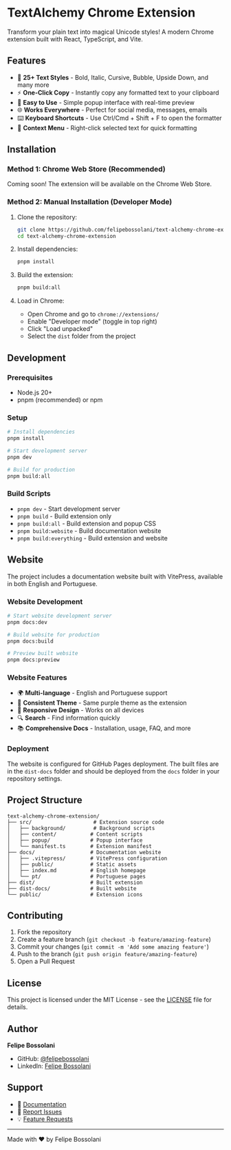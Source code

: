 # TextAlchemy Chrome Extension

Transform your plain text into magical Unicode styles! A modern Chrome extension built with React, TypeScript, and Vite.

## Features

- 🎨 **25+ Text Styles** - Bold, Italic, Cursive, Bubble, Upside Down, and many more
- ⚡ **One-Click Copy** - Instantly copy any formatted text to your clipboard
- 🔧 **Easy to Use** - Simple popup interface with real-time preview
- 🌐 **Works Everywhere** - Perfect for social media, messages, emails
- ⌨️ **Keyboard Shortcuts** - Use Ctrl/Cmd + Shift + F to open the formatter
- 🎯 **Context Menu** - Right-click selected text for quick formatting

## Installation

### Method 1: Chrome Web Store (Recommended)
Coming soon! The extension will be available on the Chrome Web Store.

### Method 2: Manual Installation (Developer Mode)
1. Clone the repository:
   ```bash
   git clone https://github.com/felipebossolani/text-alchemy-chrome-extension.git
   cd text-alchemy-chrome-extension
   ```

2. Install dependencies:
   ```bash
   pnpm install
   ```

3. Build the extension:
   ```bash
   pnpm build:all
   ```

4. Load in Chrome:
   - Open Chrome and go to `chrome://extensions/`
   - Enable "Developer mode" (toggle in top right)
   - Click "Load unpacked"
   - Select the `dist` folder from the project

## Development

### Prerequisites
- Node.js 20+
- pnpm (recommended) or npm

### Setup
```bash
# Install dependencies
pnpm install

# Start development server
pnpm dev

# Build for production
pnpm build:all
```

### Build Scripts
- `pnpm dev` - Start development server
- `pnpm build` - Build extension only
- `pnpm build:all` - Build extension and popup CSS
- `pnpm build:website` - Build documentation website
- `pnpm build:everything` - Build extension and website

## Website

The project includes a documentation website built with VitePress, available in both English and Portuguese.

### Website Development
```bash
# Start website development server
pnpm docs:dev

# Build website for production
pnpm docs:build

# Preview built website
pnpm docs:preview
```

### Website Features
- 🌍 **Multi-language** - English and Portuguese support
- 🎨 **Consistent Theme** - Same purple theme as the extension
- 📱 **Responsive Design** - Works on all devices
- 🔍 **Search** - Find information quickly
- 📚 **Comprehensive Docs** - Installation, usage, FAQ, and more

### Deployment
The website is configured for GitHub Pages deployment. The built files are in the `dist-docs` folder and should be deployed from the `docs` folder in your repository settings.

## Project Structure

```
text-alchemy-chrome-extension/
├── src/                    # Extension source code
│   ├── background/         # Background scripts
│   ├── content/           # Content scripts
│   ├── popup/             # Popup interface
│   └── manifest.ts        # Extension manifest
├── docs/                  # Documentation website
│   ├── .vitepress/        # VitePress configuration
│   ├── public/            # Static assets
│   ├── index.md           # English homepage
│   └── pt/                # Portuguese pages
├── dist/                  # Built extension
├── dist-docs/             # Built website
└── public/                # Extension icons
```

## Contributing

1. Fork the repository
2. Create a feature branch (`git checkout -b feature/amazing-feature`)
3. Commit your changes (`git commit -m 'Add some amazing feature'`)
4. Push to the branch (`git push origin feature/amazing-feature`)
5. Open a Pull Request

## License

This project is licensed under the MIT License - see the [LICENSE](LICENSE) file for details.

## Author

**Felipe Bossolani**
- GitHub: [@felipebossolani](https://github.com/felipebossolani)
- LinkedIn: [Felipe Bossolani](https://www.linkedin.com/in/felipebossolani/)

## Support

- 📖 [Documentation](https://felipebossolani.github.io/text-alchemy-chrome-extension/)
- 🐛 [Report Issues](https://github.com/felipebossolani/text-alchemy-chrome-extension/issues)
- 💡 [Feature Requests](https://github.com/felipebossolani/text-alchemy-chrome-extension/issues)

---

Made with ❤️ by Felipe Bossolani
